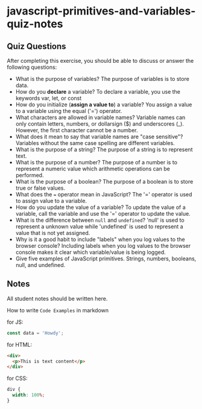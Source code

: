 # javascript-primitives-and-variables-quiz-notes

## Quiz Questions

After completing this exercise, you should be able to discuss or answer the following questions:

- What is the purpose of variables?
  The purpose of variables is to store data.
- How do you **declare** a variable?
  To declare a variable, you use the keywords var, let, or const
- How do you initialize (**assign a value to**) a variable?
  You assign a value to a variable using the equal ('=') operator.
- What characters are allowed in variable names?
  Variable names can only contain letters, numbers, or dollarsign ($) and underscores (\_). However, the first character cannot be a number.
- What does it mean to say that variable names are "case sensitive"?
  Variables without the same case spelling are different variables.
- What is the purpose of a string?
  The purpose of a string is to represent text.
- What is the purpose of a number?
  The purpose of a number is to represent a numeric value which arithmetic operations can be performed.
- What is the purpose of a boolean?
  The purpose of a boolean is to store true or false values.
- What does the `=` operator mean in JavaScript?
  The '=' operator is used to assign value to a variable.
- How do you update the value of a variable?
  To update the value of a variable, call the variable and use the '=' operator to update the value.
- What is the difference between `null` and `undefined`?
  'null' is used to represent a unknown value while 'undefined' is used to represent a value that is not yet assigned.
- Why is it a good habit to include "labels" when you log values to the browser console?
  Including labels when you log values to the browser console makes it clear which variable/value is being logged.
- Give five examples of JavaScript primitives.
  Strings, numbers, booleans, null, and undefined.

## Notes

All student notes should be written here.

How to write `Code Examples` in markdown

for JS:

```javascript
const data = 'Howdy';
```

for HTML:

```html
<div>
  <p>This is text content</p>
</div>
```

for CSS:

```css
div {
  width: 100%;
}
```
